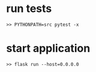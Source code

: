 # run tests
```
>> PYTHONPATH=src pytest -x
```

# start application
```
>> flask run --host=0.0.0.0
```